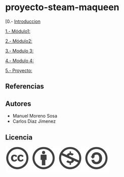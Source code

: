 # proyecto-steam-maqueen

[0.- [Introduccion](Contenidos/introduccion.md)

[1.- Módulo1:](descripcion/montaje.md)

[2.- Módulo2:](programacion/basica1.md)

[3.- Modulo 3:](programacion/basica2.md)

[4.- Modulo 4:](ampliacion.md)

[5.- Proyecto:](Contenidos/proyecto.md)

## Referencias 

## Autores

- Manuel Moreno Sosa
- Carlos Diaz Jimenez

## Licencia

![image](Contenidos/licencia.png)
